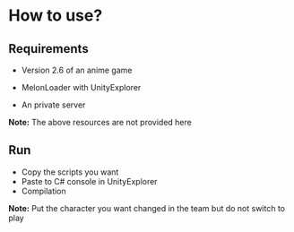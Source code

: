 
# How to use?

## Requirements

* Version 2.6 of an anime game

* MelonLoader with UnityExplorer

* An private server

**Note:** The above resources are not provided here

## Run

* Copy the scripts you want
* Paste to C# console in UnityExplorer
* Compilation

**Note:** Put the character you want changed in the team but do not switch to play







